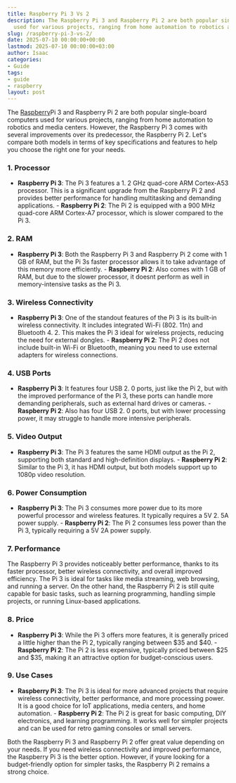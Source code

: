 ```yaml
---
title: Raspberry Pi 3 Vs 2
description: The Raspberry Pi 3 and Raspberry Pi 2 are both popular single-board computers
  used for various projects, ranging from home automation to robotics and media...
slug: /raspberry-pi-3-vs-2/
date: 2025-07-10 00:00:00+00:00
lastmod: 2025-07-10 00:00:00+03:00
author: Isaac
categories:
- Guide
tags:
- guide
- raspberry
layout: post
---
```

The [Raspberry](https://pestpolicy.com/best-heatsink-for-raspberry-pi-3/)Pi 3 and Raspberry Pi 2 are both popular single-board computers used for various projects, ranging from home automation to robotics and media centers. However, the Raspberry Pi 3 comes with several improvements over its predecessor, the Raspberry Pi 2. Let's compare both models in terms of key specifications and features to help you choose the right one for your needs.

###  1. Processor

- **Raspberry Pi 3**: The Pi 3 features a 1. 2 GHz quad-core ARM Cortex-A53 processor. This is a significant upgrade from the Raspberry Pi 2 and provides better performance for handling multitasking and demanding applications. - **Raspberry Pi 2**: The Pi 2 is equipped with a 900 MHz quad-core ARM Cortex-A7 processor, which is slower compared to the Pi 3.

###  2. RAM

- **Raspberry Pi 3**: Both the Raspberry Pi 3 and Raspberry Pi 2 come with 1 GB of RAM, but the Pi 3s faster processor allows it to take advantage of this memory more efficiently. - **Raspberry Pi 2**: Also comes with 1 GB of RAM, but due to the slower processor, it doesnt perform as well in memory-intensive tasks as the Pi 3.

###  3. Wireless Connectivity

- **Raspberry Pi 3**: One of the standout features of the Pi 3 is its built-in wireless connectivity. It includes integrated Wi-Fi (802. 11n) and Bluetooth 4. 2. This makes the Pi 3 ideal for wireless projects, reducing the need for external dongles. - **Raspberry Pi 2**: The Pi 2 does not include built-in Wi-Fi or Bluetooth, meaning you need to use external adapters for wireless connections.

###  4. USB Ports

- **Raspberry Pi 3**: It features four USB 2. 0 ports, just like the Pi 2, but with the improved performance of the Pi 3, these ports can handle more demanding peripherals, such as external hard drives or cameras. - **Raspberry Pi 2**: Also has four USB 2. 0 ports, but with lower processing power, it may struggle to handle more intensive peripherals.

###  5. Video Output

- **Raspberry Pi 3**: The Pi 3 features the same HDMI output as the Pi 2, supporting both standard and high-definition displays. - **Raspberry Pi 2**: Similar to the Pi 3, it has HDMI output, but both models support up to 1080p video resolution.

###  6. Power Consumption

- **Raspberry Pi 3**: The Pi 3 consumes more power due to its more powerful processor and wireless features. It typically requires a 5V 2. 5A power supply. - **Raspberry Pi 2**: The Pi 2 consumes less power than the Pi 3, typically requiring a 5V 2A power supply.

###  7. Performance

The Raspberry Pi 3 provides noticeably better performance, thanks to its faster processor, better wireless connectivity, and overall improved efficiency. The Pi 3 is ideal for tasks like media streaming, web browsing, and running a server. On the other hand, the Raspberry Pi 2 is still quite capable for basic tasks, such as learning programming, handling simple projects, or running Linux-based applications.

###  8. Price

- **Raspberry Pi 3**: While the Pi 3 offers more features, it is generally priced a little higher than the Pi 2, typically ranging between $35 and $40. - **Raspberry Pi 2**: The Pi 2 is less expensive, typically priced between $25 and $35, making it an attractive option for budget-conscious users.

###  9. Use Cases

- **Raspberry Pi 3**: The Pi 3 is ideal for more advanced projects that require wireless connectivity, better performance, and more processing power. It is a good choice for IoT applications, media centers, and home automation. - **Raspberry Pi 2**: The Pi 2 is great for basic computing, DIY electronics, and learning programming. It works well for simpler projects and can be used for retro gaming consoles or small servers.

Both the Raspberry Pi 3 and Raspberry Pi 2 offer great value depending on your needs. If you need wireless connectivity and improved performance, the Raspberry Pi 3 is the better option. However, if youre looking for a budget-friendly option for simpler tasks, the Raspberry Pi 2 remains a strong choice.